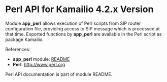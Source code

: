 # Perl API for Kamailio 4.2.x Version

Module **app_perl** allows execution of Perl scripts from SIP router
configuration file, providing access to SIP message which is processed
at that time. Exported functions by **app_perl** are available in the
Perl script as package Kamailio.

References:

- **app_perl** module:
    [README](http://kamailio.org/docs/modules/4.2.x/modules/app_perl.html)
- **Perl**: <http://www.perl.org>

Perl API documentation is part of module README.

